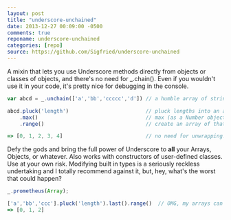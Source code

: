 ```yaml
---
layout: post
title: "underscore-unchained"
date: 2013-12-27 00:09:00 -0500
comments: true
reponame: underscore-unchained
categories: [repo]
source: https://github.com/Sigfried/underscore-unchained
---
```



A mixin that lets you use Underscore methods directly from objects or
classes of objects, and there's no need for _.chain(). Even if you
wouldn't use it in your code, it's pretty nice for debugging in the
console.

``` javascript Unchain an array and it's ready to go
var abcd = _.unchain(['a','bb','ccccc','d']) // a humble array of strings

abcd.pluck('length')                         // pluck lengths into an array of numbers: [1,2,5,1]
    .max()                                   // max (as a Number object)
    .range()                                 // create an array of that length

=> [0, 1, 2, 3, 4]                           // no need for unwrapping!
```

<!-- more -->

Defy the gods and bring the full power of Underscore to __all__ your
Arrays, Objects, or whatever.  Also works with constructors of
user-defined classes. Use at your own risk.  Modifying built in types is
a seriously reckless undertaking and I totally recommend against it,
but, hey, what's the worst that could happen?

``` javascript
_.prometheus(Array);

['a','bb','ccc'].pluck('length').last().range()  // OMG, my arrays can do anything!
=> [0, 1, 2]
```

